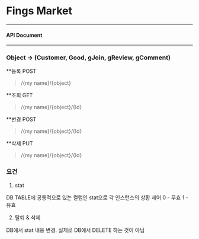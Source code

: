 # Fings Market
----
#### API Document
---

### Object -> (Customer, Good, gJoin, gReview, gComment)
**등록
POST
>/{my name}/{object}

**조회
GET
>/{my name}/{object}/{Id}

**변경
POST
>/{my name}/{object}/{Id}

**삭제
PUT
>/{my name}/{object}/{Id}

### 요건
1. stat

DB TABLE에 공통적으로 있는 컬럼인 stat으로 각 인스턴스의 상황 제어
0 - 무효
1 - 유효

2. 탈퇴 & 삭제

DB에서 stat 내용 변경.
실제로 DB에서 DELETE 하는 것이 아님